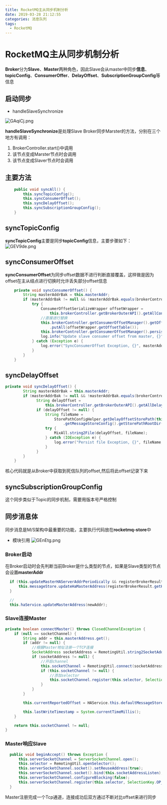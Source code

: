 ```yaml
---
title: RocketMQ主从同步机制分析
date: 2019-03-28 21:12:55
categories: 消息队列
tags:
  - RocketMQ
---
```


# RocketMQ主从同步机制分析

**Broker**分为**Slave**、**Master**两种角色，因此Slave会从master中同步**信息**、**topicConfig**、**ConsumerOffer**、**DelayOffset**、**SubscriptionGroupConfig**等信息

## 启动同步

- handleSlaveSynchronize

![GAqiCj.png](https://s1.ax1x.com/2020/03/28/GAqiCj.png)

**handleSlaveSynchronize**是处理Slave Broker同步Marster的方法，分别在三个地方有调用：
1. BrokerController.start()中调用
2. 该节点变成Marster节点时会调用
3. 该节点变成Slaver节点时会调用

## 主要方法

```java
    public void syncAll() {
        this.syncTopicConfig();
        this.syncConsumerOffset();
        this.syncDelayOffset();
        this.syncSubscriptionGroupConfig();
    }
```

## syncTopicConfig

**syncTopicConfig**主要是同步**topicConfig**信息，主要步骤如下：
![GEV9de.png](https://s1.ax1x.com/2020/03/28/GEV9de.png)

## syncConsumerOffset
**syncConsumerOffset**为同步offset数据不进行判断直接覆盖，这样做是因为offset在主从结点进行切换时允许丢失部分offset信息

```java
    private void syncConsumerOffset() {
        String masterAddrBak = this.masterAddr;
        if (masterAddrBak != null && !masterAddrBak.equals(brokerController.getBrokerAddr())) {
            try {
                ConsumerOffsetSerializeWrapper offsetWrapper =
                    this.brokerController.getBrokerOuterAPI().getAllConsumerOffset(masterAddrBak);
                //直接进行替换
                this.brokerController.getConsumerOffsetManager().getOffsetTable()
                    .putAll(offsetWrapper.getOffsetTable());
                this.brokerController.getConsumerOffsetManager().persist();
                log.info("Update slave consumer offset from master, {}", masterAddrBak);
            } catch (Exception e) {
                log.error("SyncConsumerOffset Exception, {}", masterAddrBak, e);
            }
        }
    }
```

## syncDelayOffset

```java
private void syncDelayOffset() {
        String masterAddrBak = this.masterAddr;
        if (masterAddrBak != null && !masterAddrBak.equals(brokerController.getBrokerAddr())) {
              String delayOffset =
                  this.brokerController.getBrokerOuterAPI().getAllDelayOffset(masterAddrBak);
              if (delayOffset != null) {
                  String fileName =
                      StorePathConfigHelper.getDelayOffsetStorePath(this.brokerController
                          .getMessageStoreConfig().getStorePathRootDir());
                  try {
                      MixAll.string2File(delayOffset, fileName);
                  } catch (IOException e) {
                      log.error("Persist file Exception, {}", fileName, e);
                  }
              }
        }
    }

```

核心代码就是从Broker中获取到死信队列的offset,然后将此offset记录下来

## syncSubscriptionGroupConfig

这个同步类似于Topic的同步机制，需要用版本号严格控制

## 同步消息体

同步消息是M/S架构中最重要的功能，主要执行代码放在**rocketmq-store**中

- 模块引用
![GEnEtg.png](https://s1.ax1x.com/2020/03/29/GEnEtg.png)

### Broker启动
在Broker启动时会先判断当前Broker是什么类型的节点，如果是Slave类型的节点会设置**masterAddr**

```java
  if (this.updateMasterHAServerAddrPeriodically && registerBrokerResult.getHaServerAddr() != null) {
      this.messageStore.updateHaMasterAddress(registerBrokerResult.getHaServerAddr());
  }

  //
  this.haService.updateMasterAddress(newAddr);

```

### Slave连接Master

```java
private boolean connectMaster() throws ClosedChannelException {
    if (null == socketChannel) {
        String addr = this.masterAddress.get();
        if (addr != null) {
            //根据Master地址注册一个TCP连接
            SocketAddress socketAddress = RemotingUtil.string2SocketAddress(addr);
            if (socketAddress != null) {
                //开启channel
                this.socketChannel = RemotingUtil.connect(socketAddress);
                if (this.socketChannel != null) {
                    //添加selector
                    this.socketChannel.register(this.selector, SelectionKey.OP_READ);
                }
            }
        }

        this.currentReportedOffset = HAService.this.defaultMessageStore.getMaxPhyOffset();

        this.lastWriteTimestamp = System.currentTimeMillis();
    }

    return this.socketChannel != null;
}

```

### Master响应Slave

```java
  public void beginAccept() throws Exception {
      this.serverSocketChannel = ServerSocketChannel.open();
      this.selector = RemotingUtil.openSelector();
      this.serverSocketChannel.socket().setReuseAddress(true);
      this.serverSocketChannel.socket().bind(this.socketAddressListen);
      this.serverSocketChannel.configureBlocking(false);
      this.serverSocketChannel.register(this.selector, SelectionKey.OP_ACCEPT);
  }
```

Master注册完成一个Tcp通道，连接成功后双方通过不断对比offset来进行同步



